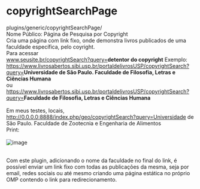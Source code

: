# copyrightSearchPage
plugins/generic/copyrightSearchPage/<br>
Nome Público: Página de Pesquisa por Copyright <br>
Cria uma página com link fixo, onde demonstra livros publicados de uma faculdade específica, pelo coyright.<br>
Para acessar <br>
www.seusite.br/copyrightSearch?query=<b>detentor do copyright</b>
Exemplo:<br>
https://www.livrosabertos.sibi.usp.br/portaldelivrosUSP/copyrightSearch?query=<b>Universidade de São Paulo. Faculdade de Filosofia, Letras e Ciências Humana</b><br>
ou<br>
https://www.livrosabertos.sibi.usp.br/portaldelivrosUSP/copyrightSearch?query=<b>Faculdade de Filosofia, Letras e Ciências Humana</b><br><br>
Em meus testes, locais, http://0.0.0.0:8888/index.php/geo/copyrightSearch?query=Universidade de São Paulo. Faculdade de Zootecnia e Engenharia de Alimentos<br>
Print:<br><br>
![image](https://github.com/danielsf93/copyrightSearchPage/assets/114300053/09ce1dbc-900a-40ce-b930-26b7b2657299)<br><br>

Com este plugin, adicionando o nome da faculdade no final do link, é possível enviar um link fixo com todas as publicações da mesma, seja por email, redes sociais ou até mesmo criando uma página estática no próprio OMP contendo o link para redirecionamento.



